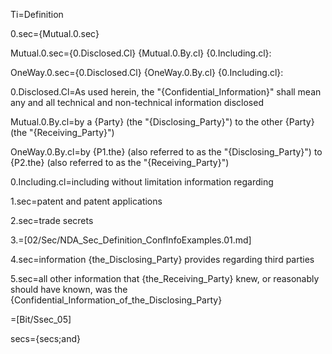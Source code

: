 Ti=Definition

0.sec={Mutual.0.sec}

Mutual.0.sec={0.Disclosed.Cl} {Mutual.0.By.cl} {0.Including.cl}:

OneWay.0.sec={0.Disclosed.Cl} {OneWay.0.By.cl} {0.Including.cl}:

0.Disclosed.Cl=As used herein, the "{Confidential_Information}" shall mean any and all technical and non-technical information disclosed 

Mutual.0.By.cl=by a {Party} (the "{Disclosing_Party}") to the other {Party} (the "{Receiving_Party}")

OneWay.0.By.cl=by {P1.the} (also referred to as the "{Disclosing_Party}") to {P2.the} (also referred to as the "{Receiving_Party}")

0.Including.cl=including without limitation information regarding

1.sec=patent and patent applications

2.sec=trade secrets

3.=[02/Sec/NDA_Sec_Definition_ConfInfoExamples.01.md]

4.sec=information {the_Disclosing_Party} provides regarding third parties

5.sec=all other information that {the_Receiving_Party} knew, or reasonably should have known, was the {Confidential_Information_of_the_Disclosing_Party}

=[Bit/Ssec_05]

secs={secs;and}